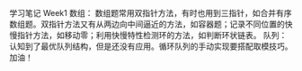 学习笔记
Week1
数组：
数组题常用双指针方法，有时也用到三指针，如合并有序数组题。双指针方法又有从两边向中间逼近的方法，如容器题；记录不同位置的快慢指针方法，如移动零；利用快慢特性检测环的方法，如判断环状链表。
队列：
认知到了最优队列结构，但是还没有应用。循环队列的手动实现要搭配取模技巧。
加油！